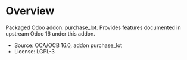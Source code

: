 # Overview

Packaged Odoo addon: purchase_lot. Provides features documented in upstream Odoo 16 under this addon.

- Source: OCA/OCB 16.0, addon purchase_lot
- License: LGPL-3
